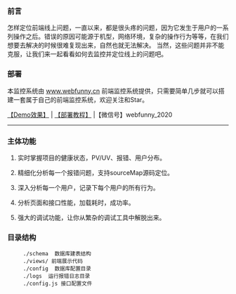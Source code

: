  ### 前言
   怎样定位前端线上问题，一直以来，都是很头疼的问题，因为它发生于用户的一系列操作之后。错误的原因可能源于机型，网络环境，复杂的操作行为等等，在我们想要去解决的时候很难复现出来，自然也就无法解决。 当然，这些问题并非不能克服，让我们来一起看看如何去监控并定位线上的问题吧。
   

 ### 部署

   
本监控系统由 www.webfunny.cn 前端监控系统提供，只需要简单几步就可以搭建一套属于自己的前端监控系统，欢迎关注和Star。


[【Demo效果】](http://www.webfunny.cn/demo/home.html) | [【部署教程】](https://github.com/a597873885/webfunny_monitor/blob/master/DES.md) |【微信号】webfunny_2020
   
   
---------------------------------------------------------

### 主体功能
1. 实时掌握项目的健康状态，PV/UV、报错、用户分布。

2. 精细化分析每一个报错问题，支持sourceMap源码定位。

3. 深入分析每一个用户，记录下每个用户的所有行为。

4. 分析页面和接口性能，加载耗时，成功率。

5. 强大的调试功能，让你从繁杂的调试工具中解脱出来。


### 目录结构
         ./schema  数据库建表结构
         ./views/ 前端展示代码
         ./config  数据库配置目录
         ./logs  运行报错日志目录
         ./config.js 接口配置文件


